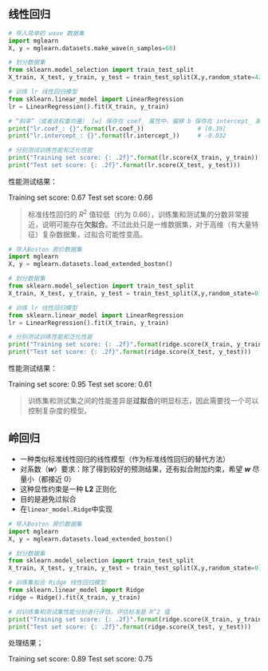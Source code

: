 ## 线性回归

```python
# 导入简单的 wave 数据集
import mglearn
X, y = mglearn.datasets.make_wave(n_samples=60)

# 划分数据集
from sklearn.model_selection import train_test_split
X_train, X_test, y_train, y_test = train_test_split(X,y,random_state=42)

# 训练 lr 线性回归模型
from sklearn.linear_model import LinearRegression
lr = LinearRegression().fit(X_train, y_train)

# “斜率”（或者说权重向量） [w] 保存在 coef_ 属性中，偏移 b 保存在 intercept_ 属性中
print("lr.coef_: {}".format(lr.coef_))               # [0.39]
print("lr.intercept_: {}".format(lr.intercept_))     # -0.032

# 分别测试训练性能和泛化性能
print("Training set score: {: .2f}".format(lr.score(X_train, y_train)))
print("Test set score: {: .2f}".format(lr.score(X_test, y_test)))
```

性能测试结果：

Training set score:  0.67
Test set score:  0.66

> 标准线性回归的 $R^2$ 值较低（约为 0.66），训练集和测试集的分数非常接近，说明可能存在**欠拟合**。不过此处只是一维数据集，对于高维（有大量特征）复杂数据集，过拟合可能性变高。



```python
# 导入Boston 房价数据集
import mglearn
X, y = mglearn.datasets.load_extended_boston()

# 划分数据集
from sklearn.model_selection import train_test_split
X_train, X_test, y_train, y_test = train_test_split(X,y,random_state=0)

# 训练 lr 线性回归模型
from sklearn.linear_model import LinearRegression
lr = LinearRegression().fit(X_train, y_train)

# 分别测试训练性能和泛化性能
print("Training set score: {: .2f}".format(ridge.score(X_train, y_train)))
print("Test set score: {: .2f}".format(ridge.score(X_test, y_test)))
```

性能测试结果：

Training set score:  0.95
Test set score:  0.61

> 训练集和测试集之间的性能差异是**过拟合**的明显标志，因此需要找一个可以控制复杂度的模型。

## 岭回归

* 一种类似标准线性回归的线性模型（作为标准线性回归的替代方法）
* 对系数（***w***）要求：除了得到较好的预测结果，还有拟合附加约束，希望 ***w*** 尽量小（都接近 0）
* 这种显性约束是一种 **L2** 正则化
* 目的是避免过拟合
* 在`linear_model.Ridge`中实现



```python
# 导入Boston 房价数据集
import mglearn
X, y = mglearn.datasets.load_extended_boston()

# 划分数据集
from sklearn.model_selection import train_test_split
X_train, X_test, y_train, y_test = train_test_split(X,y,random_state=0)

# 训练集拟合 Ridge 线性回归模型
from sklearn.linear_model import Ridge
ridge = Ridge().fit(X_train, y_train)

# 对训练集和测试集性能分别进行评估，评估标准是 R^2 值
print("Training set score: {: .2f}".format(ridge.score(X_train, y_train)))
print("Test set score: {: .2f}".format(ridge.score(X_test, y_test)))
```

处理结果；

Training set score:  0.89
Test set score:  0.75